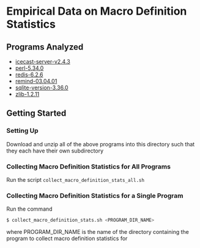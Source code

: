 # Empirical Data on Macro Definition Statistics


## Programs Analyzed
- [icecast-server-v2.4.3](https://downloads.xiph.org/releases/icecast/icecast-2.4.3.tar.gz)
- [perl-5.34.0](https://www.cpan.org/src/5.0/perl-5.34.0.tar.gz)
- [redis-6.2.6](https://github.com/redis/redis/archive/refs/tags/6.2.6.zip)
- [remind-03.04.01](https://dianne.skoll.ca/projects/remind/download/remind-03.04.01.tar.gz)
- [sqlite-version-3.36.0](https://github.com/sqlite/sqlite/archive/refs/tags/version-3.36.0.zip)
- [zlib-1.2.11](https://zlib.net/zlib-1.2.11.tar.gz)


## Getting Started

### Setting Up
Download and unzip all of the above programs into this directory such that
they each have their own subdirectory

### Collecting Macro Definition Statistics for All Programs
Run the script `collect_macro_definition_stats_all.sh`

### Collecting Macro Definition Statistics for a Single Program
Run the command
```bash
$ collect_macro_definition_stats.sh <PROGRAM_DIR_NAME>
```
where PROGRAM_DIR_NAME is the name of the directory containing the program
to collect macro definition statistics for